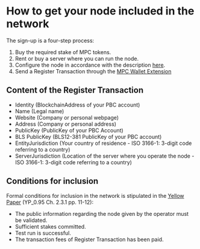 # How to get your node included in the network

The sign-up is a four-step process:  

1. Buy the required stake of MPC tokens.   
2. Rent or buy a server where you can run the node.   
3. Configure the node in accordance with the description [here](operator.md).  
4. Send a Register Transaction through the [MPC Wallet Extension](https://chrome.google.com/webstore/detail/partisia-wallet/gjkdbeaiifkpoencioahhcilildpjhgh) 

## Content of the Register Transaction

- Identity (BlockchainAddress of your PBC account)
- Name (Legal name)
- Website (Company or personal webpage)
- Address (Company or personal address)
- PublicKey (PublicKey of your PBC Account)
- BLS PublicKey (BLS12-381 PublicKey of your PBC account)
- EntityJurisdiction (Your country of residence - ISO 3166-1: 3-digit code referring to a country)
- ServerJurisdiction (Location of the server where you operate the node - ISO 3166-1: 3-digit code referring to a country)

## Conditions for inclusion

Formal conditions for inclusion in the network is stipulated in the [Yellow Paper](accounts@pbc.foundation) (YP_0.95 Ch. 2.3.1 pp. 11-12):

- The public information regarding the node given by the operator must be validated.
- Sufficient stakes committed.
- Test run is successful.
- The transaction fees of Register Transaction has been paid.